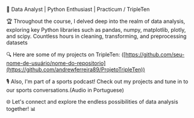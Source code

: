 🚀 Data Analyst | Python Enthusiast | Practicum / TripleTen

🏆 Throughout the course, I delved deep into the realm of data analysis, exploring key Python libraries such as pandas, numpy, matplotlib, plotly, and scipy. Countless hours in cleaning, transforming, and preprocessing datasets

🔍 Here are some of my projects on TripleTen: ([https://github.com/seu-nome-de-usuário/nome-do-repositorio](https://github.com/andrewferreira89/ProjetoTripleTen))

🎙️ Also, I'm part of a sports podcast! Check out my projects and tune in to our sports conversations.(Audio in Portuguese)

🌐 Let's connect and explore the endless possibilities of data analysis together! 📊


<!---
andrewferreira89/andrewferreira89 is a ✨ special ✨ repository because its `README.md` (this file) appears on your GitHub profile.
You can click the Preview link to take a look at your changes.
--->
